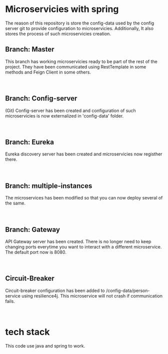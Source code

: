 # Microservicies with spring
The reason of this repository is store the config-data used by the config server git to provide configuration to microservicies. Additionally, It also stores the process of such microservicies creation.

## Branch: Master
This branch has working microservicies ready to be part of the rest of the project.
They have been communicated using RestTemplate in some methods and Feign Client in some others.
</br>
</br>
</br>

## Branch: Config-server
(Git) Config-server has been created and configuration of such microservicies is now externalized in 'config-data' folder.
</br>
</br>
</br>

## Branch: Eureka
Eureka discovery server has been created and microservicies now registher there.
</br>
</br>
</br>

## Branch: multiple-instances
The microservices has been modified so that you can now deploy several of the same.
</br>
</br>
</br>

## Branch: Gateway
API Gateway server has been created. There is no longer need to keep changing ports everytime you want to interact with a different microservice. The default port now is 8080.
</br>
</br>
</br>

## Circuit-Breaker
Circuit-breaker configuration has been added to /config-data/person-service using resilience4j. This microservice will not crash if communication fails.
</br>
</br>
</br>

# tech stack
This code use java and spring to work.


